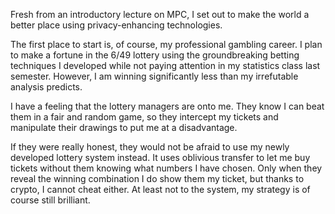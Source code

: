 Fresh from an introductory lecture on MPC, I set out to make the world a better place using privacy-enhancing technologies.

The first place to start is, of course, my professional gambling career. I plan to make a fortune in the 6/49 lottery using the groundbreaking betting techniques I developed while not paying attention in my statistics class last semester. However, I am winning significantly less than my irrefutable analysis predicts.

I have a feeling that the lottery managers are onto me. They know I can beat them in a fair and random game, so they intercept my tickets and manipulate their drawings to put me at a disadvantage.

If they were really honest, they would not be afraid to use my newly developed lottery system instead. It uses oblivious transfer to let me buy tickets without them knowing what numbers I have chosen. Only when they reveal the winning combination I do show them my ticket, but thanks to crypto, I cannot cheat either. At least not to the system, my strategy is of course still brilliant.
